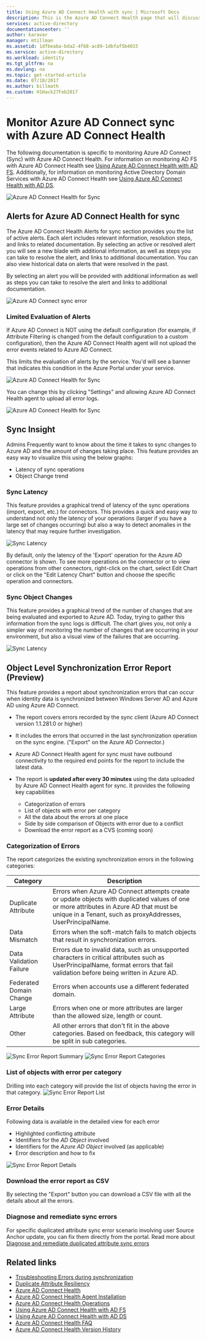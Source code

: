 ```yaml
---
title: Using Azure AD Connect Health with sync | Microsoft Docs
description: This is the Azure AD Connect Health page that will discuss how to monitor Azure AD Connect sync.
services: active-directory
documentationcenter: ''
author: karavar
manager: mtillman
ms.assetid: 1dfbeaba-bda2-4f68-ac89-1dbfaf5b4015
ms.service: active-directory
ms.workload: identity
ms.tgt_pltfrm: na
ms.devlang: na
ms.topic: get-started-article
ms.date: 07/18/2017
ms.author: billmath
ms.custom: H1Hack27Feb2017
---
```

# Monitor Azure AD Connect sync with Azure AD Connect Health
The following documentation is specific to monitoring Azure AD Connect (Sync) with Azure AD Connect Health.  For information on monitoring AD FS with Azure AD Connect Health see [Using Azure AD Connect Health with AD FS](active-directory-aadconnect-health-adfs.md). Additionally, for information on monitoring Active Directory Domain Services with Azure AD Connect Health see [Using Azure AD Connect Health with AD DS](active-directory-aadconnect-health-adds.md).

![Azure AD Connect Health for Sync](./media/active-directory-aadconnect-health-sync/syncsnapshot.png)

## Alerts for Azure AD Connect Health for sync
The Azure AD Connect Health Alerts for sync section provides you the list of active alerts. Each alert includes relevant information, resolution steps, and links to related documentation. By selecting an active or resolved alert you will see a new blade with additional information, as well as steps you can take to resolve the alert, and links to additional documentation. You can also view historical data on alerts that were resolved in the past.

By selecting an alert you will be provided with additional information as well as steps you can take to resolve the alert and links to additional documentation.

![Azure AD Connect sync error](./media/active-directory-aadconnect-health-sync/alert.png)

### Limited Evaluation of Alerts
If Azure AD Connect is NOT using the default configuration (for example, if Attribute Filtering is changed from the default configuration to a custom configuration), then the Azure AD Connect Health agent will not upload the error events related to Azure AD Connect.

This limits the evaluation of alerts by the service. You'd will see a banner that indicates this condition in the Azure Portal under your service.

![Azure AD Connect Health for Sync](./media/active-directory-aadconnect-health-sync/banner.png)

You can change this by clicking "Settings" and allowing Azure AD Connect Health agent to upload all error logs.

![Azure AD Connect Health for Sync](./media/active-directory-aadconnect-health-sync/banner2.png)

## Sync Insight
Admins Frequently want to know about the time it takes to sync changes to Azure AD and the amount of changes taking place. This feature provides an easy way to visualize this using the below graphs:   

* Latency of sync operations
* Object Change trend

### Sync Latency
This feature provides a graphical trend of latency of the sync operations (import, export, etc.) for connectors.  This provides a quick and easy way to understand not only the latency of your operations (larger if you have a large set of changes occurring) but also a way to detect anomalies in the latency that may require further investigation.

![Sync Latency](./media/active-directory-aadconnect-health-sync/synclatency02.png)

By default, only the latency of the 'Export' operation for the Azure AD connector is shown.  To see more operations on the connector or to view operations from other connectors, right-click on the chart,  select Edit Chart or click on the "Edit Latency Chart" button and choose the specific operation and connectors.

### Sync Object Changes
This feature provides a graphical trend of the number of changes that are being evaluated and exported to Azure AD.  Today, trying to gather this information from the sync logs is difficult.  The chart gives you, not only a simpler way of monitoring the number of changes that are occurring in your environment, but also a visual view of the failures that are occurring.

![Sync Latency](./media/active-directory-aadconnect-health-sync/syncobjectchanges02.png)

## Object Level Synchronization Error Report (Preview)
This feature provides a report about synchronization errors that can occur when identity data is synchronized between Windows Server AD and Azure AD using Azure AD Connect.

* The report covers errors recorded by the sync client (Azure AD Connect version 1.1.281.0 or higher)
* It includes the errors that occurred in the last synchronization operation on the sync engine. ("Export" on the Azure AD Connector.)
* Azure AD Connect Health agent for sync must have outbound connectivity to the required end points for the report to include the latest data.
* The report is **updated after every 30 minutes** using the data uploaded by Azure AD Connect Health agent for sync.
  It provides the following key capabilities

  * Categorization of errors
  * List of objects with error per category
  * All the data about the errors at one place
  * Side by side comparison of Objects with error due to a conflict
  * Download the error report as a CVS (coming soon)

### Categorization of Errors
The report categorizes the existing synchronization errors in the following categories:

| Category | Description |
| --- | --- |
| Duplicate Attribute |Errors when Azure AD Connect attempts create or update objects with duplicated values of one or more attributes in Azure AD that must be unique in a Tenant, such as proxyAddresses, UserPrincipalName. |
| Data Mismatch |Errors when the soft-match fails to match objects that result in synchronization errors. |
| Data Validation Failure |Errors due to invalid data, such as unsupported characters in critical attributes such as UserPrincipalName, format errors that fail validation before being written in Azure AD. |
| Federated Domain Change | Errors when accounts use a different federated domain. |
| Large Attribute |Errors when one or more attributes are larger than the allowed size, length or count. |
| Other |All other errors that don't fit in the above categories. Based on feedback, this category will be split in sub categories. |

![Sync Error Report Summary](./media/active-directory-aadconnect-health-sync/errorreport01.png)
![Sync Error Report Categories](./media/active-directory-aadconnect-health-sync/SyncErrorByTypes.PNG)

### List of objects with error per category
Drilling into each category will provide the list of objects having the error in that category.
![Sync Error Report List](./media/active-directory-aadconnect-health-sync/errorreport03.png)

### Error Details
Following data is available in the detailed view for each error

* Highlighted conflicting attribute
* Identifiers for the *AD Object* involved
* Identifiers for the *Azure AD Object* involved (as applicable)
* Error description and how to fix

![Sync Error Report Details](./media/active-directory-aadconnect-health-sync/duplicateAttributeSyncError.png)

### Download the error report as CSV
By selecting the "Export" button you can download a CSV file with all the details about all the errors.

### Diagnose and remediate sync errors 
For specific duplicated attribute sync error scenario involving user Source Anchor update, you can fix them directly from the portal. 
Read more about [Diagnose and remediate duplicated attribute sync errors](active-directory-aadconnect-health-diagnose-sync-errors.md)

## Related links
* [Troubleshooting Errors during synchronization](../connect/active-directory-aadconnect-troubleshoot-sync-errors.md)
* [Duplicate Attribute Resiliency](../connect/active-directory-aadconnectsyncservice-duplicate-attribute-resiliency.md)
* [Azure AD Connect Health](active-directory-aadconnect-health.md)
* [Azure AD Connect Health Agent Installation](active-directory-aadconnect-health-agent-install.md)
* [Azure AD Connect Health Operations](active-directory-aadconnect-health-operations.md)
* [Using Azure AD Connect Health with AD FS](active-directory-aadconnect-health-adfs.md)
* [Using Azure AD Connect Health with AD DS](active-directory-aadconnect-health-adds.md)
* [Azure AD Connect Health FAQ](active-directory-aadconnect-health-faq.md)
* [Azure AD Connect Health Version History](active-directory-aadconnect-health-version-history.md)

